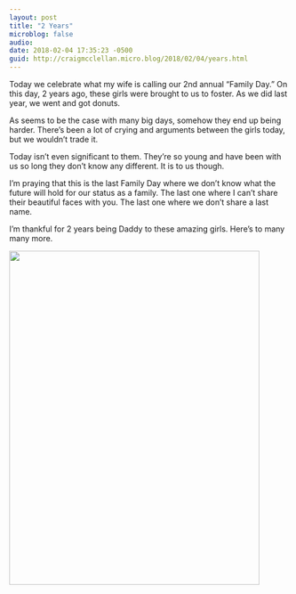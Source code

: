 ```yaml
---
layout: post
title: "2 Years"
microblog: false
audio: 
date: 2018-02-04 17:35:23 -0500
guid: http://craigmcclellan.micro.blog/2018/02/04/years.html
---
```

Today we celebrate what my wife is calling our 2nd annual “Family Day.” On this day, 2 years ago, these girls were brought to us to foster. As we did last year, we went and got donuts.

As seems to be the case with many big days, somehow they end up being harder. There’s been a lot of crying and arguments between the girls today, but we wouldn’t trade it.

Today isn’t even significant to them. They’re so young and have been with us so long they don’t know any different. It is to us though.

I’m praying that this is the last Family Day where we don’t know what the future will hold for our status as a family. The last one where I can’t share their beautiful faces with you. The last one where we don’t share a last name.

I’m thankful for 2 years being Daddy to these amazing girls. Here’s to many many more.

<img src="http://craigmcclellan.com/uploads/2018/f17a2e284f.jpg" width="450" height="600" />

